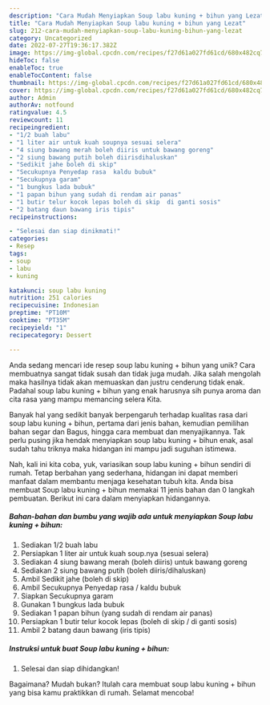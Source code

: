 ```yaml
---
description: "Cara Mudah Menyiapkan Soup labu kuning + bihun yang Lezat"
title: "Cara Mudah Menyiapkan Soup labu kuning + bihun yang Lezat"
slug: 212-cara-mudah-menyiapkan-soup-labu-kuning-bihun-yang-lezat
category: Uncategorized
date: 2022-07-27T19:36:17.382Z
image: https://img-global.cpcdn.com/recipes/f27d61a027fd61cd/680x482cq70/soup-labu-kuning-bihun-foto-resep-utama.jpg
hideToc: false
enableToc: true
enableTocContent: false
thumbnail: https://img-global.cpcdn.com/recipes/f27d61a027fd61cd/680x482cq70/soup-labu-kuning-bihun-foto-resep-utama.jpg
cover: https://img-global.cpcdn.com/recipes/f27d61a027fd61cd/680x482cq70/soup-labu-kuning-bihun-foto-resep-utama.jpg
author: Admin
authorAv: notfound
ratingvalue: 4.5
reviewcount: 11
recipeingredient:
- "1/2 buah labu"
- "1 liter air untuk kuah soupnya sesuai selera"
- "4 siung bawang merah boleh diiris untuk bawang goreng"
- "2 siung bawang putih boleh diirisdihaluskan"
- "Sedikit jahe boleh di skip"
- "Secukupnya Penyedap rasa  kaldu bubuk"
- "Secukupnya garam"
- "1 bungkus lada bubuk"
- "1 papan bihun yang sudah di rendam air panas"
- "1 butir telur kocok lepas boleh di skip  di ganti sosis"
- "2 batang daun bawang iris tipis"
recipeinstructions:

- "Selesai dan siap dinikmati!"
categories:
- Resep
tags:
- soup
- labu
- kuning

katakunci: soup labu kuning 
nutrition: 251 calories
recipecuisine: Indonesian
preptime: "PT10M"
cooktime: "PT35M"
recipeyield: "1"
recipecategory: Dessert

---
```





Anda sedang mencari ide resep soup labu kuning + bihun yang unik? Cara membuatnya sangat tidak susah dan tidak juga mudah. Jika salah mengolah maka hasilnya tidak akan memuaskan dan justru cenderung tidak enak. Padahal soup labu kuning + bihun yang enak harusnya sih punya aroma dan cita rasa yang mampu memancing selera Kita.





Banyak hal yang sedikit banyak berpengaruh terhadap kualitas rasa dari soup labu kuning + bihun, pertama dari jenis bahan, kemudian pemilihan bahan segar dan Bagus, hingga cara membuat dan menyajikannya. Tak perlu pusing jika hendak menyiapkan soup labu kuning + bihun enak,      asal sudah tahu triknya maka hidangan ini mampu jadi suguhan istimewa.





















Nah, kali ini kita coba, yuk, variasikan soup labu kuning + bihun sendiri di rumah. Tetap berbahan yang sederhana, hidangan ini dapat memberi manfaat dalam membantu menjaga kesehatan tubuh kita. Anda bisa membuat Soup labu kuning + bihun memakai 11 jenis bahan dan 0 langkah pembuatan. Berikut ini cara dalam menyiapkan hidangannya.

<!--inarticleads1-->

##### Bahan-bahan dan bumbu yang wajib ada untuk menyiapkan Soup labu kuning + bihun:

1. Sediakan 1/2 buah labu
1. Persiapkan 1 liter air untuk kuah soup.nya (sesuai selera)
1. Sediakan 4 siung bawang merah (boleh diiris) untuk bawang goreng
1. Sediakan 2 siung bawang putih (boleh diiris/dihaluskan)
1. Ambil Sedikit jahe (boleh di skip)
1. Ambil Secukupnya Penyedap rasa / kaldu bubuk
1. Siapkan Secukupnya garam
1. Gunakan 1 bungkus lada bubuk
1. Sediakan 1 papan bihun (yang sudah di rendam air panas)
1. Persiapkan 1 butir telur kocok lepas (boleh di skip / di ganti sosis)
1. Ambil 2 batang daun bawang (iris tipis)




<!--inarticleads2-->

##### Instruksi untuk buat Soup labu kuning + bihun:


1. Selesai dan siap dihidangkan!



Bagaimana? Mudah bukan? Itulah cara membuat soup labu kuning + bihun yang bisa kamu praktikkan di rumah. Selamat mencoba!
